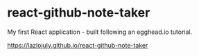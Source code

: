 # react-github-note-taker

My first React application - built following an egghead.io tutorial.

https://lazlojuly.github.io/react-github-note-taker
